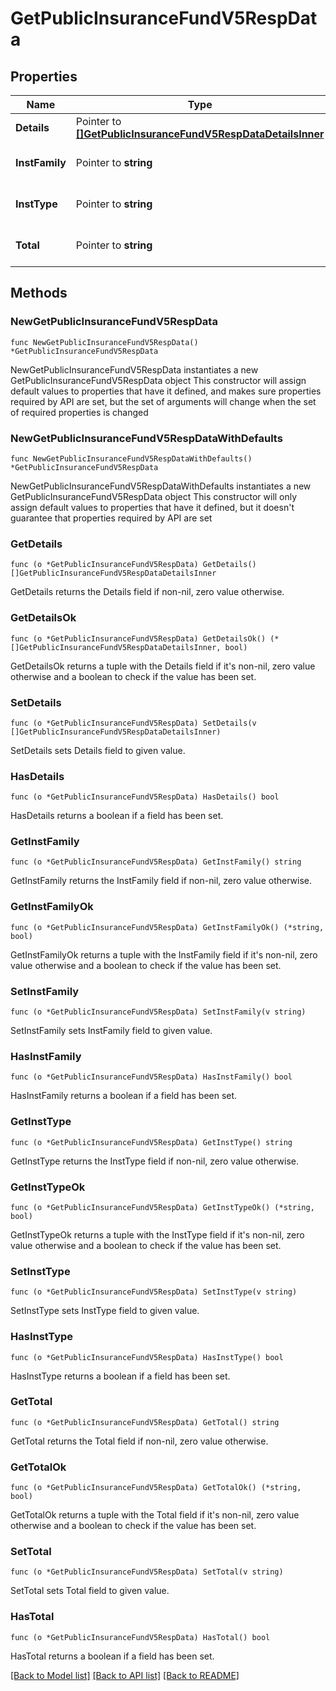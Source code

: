 # GetPublicInsuranceFundV5RespData

## Properties

Name | Type | Description | Notes
------------ | ------------- | ------------- | -------------
**Details** | Pointer to [**[]GetPublicInsuranceFundV5RespDataDetailsInner**](GetPublicInsuranceFundV5RespDataDetailsInner.md) | Insurance fund data | [optional] 
**InstFamily** | Pointer to **string** | Instrument family  Applicable to &#x60;FUTURES&#x60;/&#x60;SWAP&#x60;/&#x60;OPTION&#x60; | [optional] [default to ""]
**InstType** | Pointer to **string** | Instrument type | [optional] [default to ""]
**Total** | Pointer to **string** | The total balance of insurance fund, in &#x60;USD&#x60; | [optional] [default to ""]

## Methods

### NewGetPublicInsuranceFundV5RespData

`func NewGetPublicInsuranceFundV5RespData() *GetPublicInsuranceFundV5RespData`

NewGetPublicInsuranceFundV5RespData instantiates a new GetPublicInsuranceFundV5RespData object
This constructor will assign default values to properties that have it defined,
and makes sure properties required by API are set, but the set of arguments
will change when the set of required properties is changed

### NewGetPublicInsuranceFundV5RespDataWithDefaults

`func NewGetPublicInsuranceFundV5RespDataWithDefaults() *GetPublicInsuranceFundV5RespData`

NewGetPublicInsuranceFundV5RespDataWithDefaults instantiates a new GetPublicInsuranceFundV5RespData object
This constructor will only assign default values to properties that have it defined,
but it doesn't guarantee that properties required by API are set

### GetDetails

`func (o *GetPublicInsuranceFundV5RespData) GetDetails() []GetPublicInsuranceFundV5RespDataDetailsInner`

GetDetails returns the Details field if non-nil, zero value otherwise.

### GetDetailsOk

`func (o *GetPublicInsuranceFundV5RespData) GetDetailsOk() (*[]GetPublicInsuranceFundV5RespDataDetailsInner, bool)`

GetDetailsOk returns a tuple with the Details field if it's non-nil, zero value otherwise
and a boolean to check if the value has been set.

### SetDetails

`func (o *GetPublicInsuranceFundV5RespData) SetDetails(v []GetPublicInsuranceFundV5RespDataDetailsInner)`

SetDetails sets Details field to given value.

### HasDetails

`func (o *GetPublicInsuranceFundV5RespData) HasDetails() bool`

HasDetails returns a boolean if a field has been set.

### GetInstFamily

`func (o *GetPublicInsuranceFundV5RespData) GetInstFamily() string`

GetInstFamily returns the InstFamily field if non-nil, zero value otherwise.

### GetInstFamilyOk

`func (o *GetPublicInsuranceFundV5RespData) GetInstFamilyOk() (*string, bool)`

GetInstFamilyOk returns a tuple with the InstFamily field if it's non-nil, zero value otherwise
and a boolean to check if the value has been set.

### SetInstFamily

`func (o *GetPublicInsuranceFundV5RespData) SetInstFamily(v string)`

SetInstFamily sets InstFamily field to given value.

### HasInstFamily

`func (o *GetPublicInsuranceFundV5RespData) HasInstFamily() bool`

HasInstFamily returns a boolean if a field has been set.

### GetInstType

`func (o *GetPublicInsuranceFundV5RespData) GetInstType() string`

GetInstType returns the InstType field if non-nil, zero value otherwise.

### GetInstTypeOk

`func (o *GetPublicInsuranceFundV5RespData) GetInstTypeOk() (*string, bool)`

GetInstTypeOk returns a tuple with the InstType field if it's non-nil, zero value otherwise
and a boolean to check if the value has been set.

### SetInstType

`func (o *GetPublicInsuranceFundV5RespData) SetInstType(v string)`

SetInstType sets InstType field to given value.

### HasInstType

`func (o *GetPublicInsuranceFundV5RespData) HasInstType() bool`

HasInstType returns a boolean if a field has been set.

### GetTotal

`func (o *GetPublicInsuranceFundV5RespData) GetTotal() string`

GetTotal returns the Total field if non-nil, zero value otherwise.

### GetTotalOk

`func (o *GetPublicInsuranceFundV5RespData) GetTotalOk() (*string, bool)`

GetTotalOk returns a tuple with the Total field if it's non-nil, zero value otherwise
and a boolean to check if the value has been set.

### SetTotal

`func (o *GetPublicInsuranceFundV5RespData) SetTotal(v string)`

SetTotal sets Total field to given value.

### HasTotal

`func (o *GetPublicInsuranceFundV5RespData) HasTotal() bool`

HasTotal returns a boolean if a field has been set.


[[Back to Model list]](../README.md#documentation-for-models) [[Back to API list]](../README.md#documentation-for-api-endpoints) [[Back to README]](../README.md)


